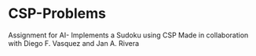 # CSP-Problems
Assignment for AI- Implements a Sudoku using CSP
Made in collaboration with Diego F. Vasquez and Jan A. Rivera
